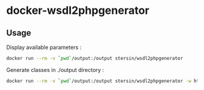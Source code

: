 # docker-wsdl2phpgenerator

## Usage

Display available parameters :

```bash
docker run --rm -v `pwd`/output:/output stersin/wsdl2phpgenerator
```

Generate classes in ./output directory :

```bash
docker run --rm -v `pwd`/output:/output stersin/wsdl2phpgenerator -w https://webservices.amazon.com/AWSECommerceService/AWSECommerceService.wsdl
```

